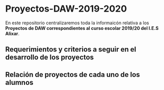 # Proyectos-DAW-2019-2020

En este repositorio centralizaremos toda la informaicón relativa a los **Proyectos de DAW correspondientes al curso escolar 2019/20 del I.E.S Alixar**.

## Requerimientos y criterios a seguir en el desarrollo de los proyectos

## Relación de proyectos de cada uno de los alumnos


